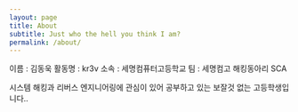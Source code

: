 ```yaml
---
layout: page
title: About
subtitle: Just who the hell you think I am?
permalink: /about/
---
```


이름 : 김동욱
활동명 : kr3v
소속 : 세명컴퓨터고등학교
팀 : 세명컴고 해킹동아리 SCA

시스템 해킹과 리버스 엔지니어링에 관심이 있어 공부하고 있는 보잘것 없는 고등학생입니다..
